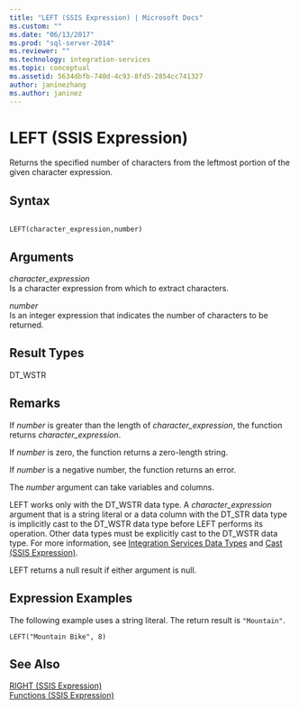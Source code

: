 ```yaml
---
title: "LEFT (SSIS Expression) | Microsoft Docs"
ms.custom: ""
ms.date: "06/13/2017"
ms.prod: "sql-server-2014"
ms.reviewer: ""
ms.technology: integration-services
ms.topic: conceptual
ms.assetid: 5634dbfb-740d-4c93-8fd5-2854cc741327
author: janinezhang
ms.author: janinez
---
```

# LEFT (SSIS Expression)
  Returns the specified number of characters from the leftmost portion of the given character expression.  
  
## Syntax  
  
```  
  
LEFT(character_expression,number)  
```  
  
## Arguments  
 *character_expression*  
 Is a character expression from which to extract characters.  
  
 *number*  
 Is an integer expression that indicates the number of characters to be returned.  
  
## Result Types  
 DT_WSTR  
  
## Remarks  
 If *number* is greater than the length of *character_expression*, the function returns *character_expression*.  
  
 If *number* is zero, the function returns a zero-length string.  
  
 If *number* is a negative number, the function returns an error.  
  
 The *number* argument can take variables and columns.  
  
 LEFT works only with the DT_WSTR data type. A *character_expression* argument that is a string literal or a data column with the DT_STR data type is implicitly cast to the DT_WSTR data type before LEFT performs its operation. Other data types must be explicitly cast to the DT_WSTR data type. For more information, see [Integration Services Data Types](../data-flow/integration-services-data-types.md) and [Cast &#40;SSIS Expression&#41;](cast-ssis-expression.md).  
  
 LEFT returns a null result if either argument is null.  
  
## Expression Examples  
 The following example uses a string literal. The return result is `"Mountain"`.  
  
```  
LEFT("Mountain Bike", 8)  
```  
  
## See Also  
 [RIGHT &#40;SSIS Expression&#41;](right-ssis-expression.md)   
 [Functions &#40;SSIS Expression&#41;](functions-ssis-expression.md)  
  
  
